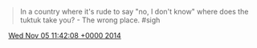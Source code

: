 > In a country where it's rude to say "no, I don't know" where does the tuktuk take you? \- The wrong place\. \#sigh

<img src="../../media/tweet.ico" width="12" /> [Wed Nov 05 11:42:08 +0000 2014](https://twitter.com/DromerDenker/status/529961859105824770)